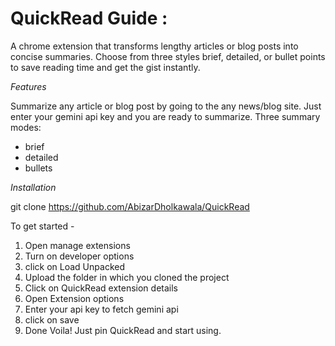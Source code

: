 # QuickRead Guide :

A chrome extension that transforms lengthy articles or blog posts into concise summaries.
Choose from three styles brief, detailed, or bullet points to save reading time and get the gist instantly.

*Features*

Summarize any article or blog post by going to the any news/blog site.
Just enter your gemini api key and you are ready to summarize.
Three summary modes:
- brief
- detailed
- bullets

*Installation*

git clone https://github.com/AbizarDholkawala/QuickRead

To get started - 
1) Open manage extensions
2) Turn on developer options
3) click on Load Unpacked
4) Upload the folder in which you cloned the project
5) Click on QuickRead extension details
6) Open Extension options
7) Enter your api key to fetch gemini api
8) click on save
9) Done Voila! Just pin QuickRead and start using.

